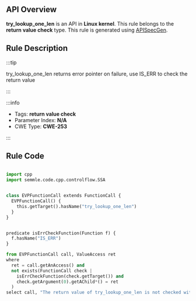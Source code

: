 ---
---


## API Overview
**try_lookup_one_len** is an API in **Linux kernel**. This rule belongs to the **return value check** type. This rule is generated using [APISpecGen](../../tools/APISpecGen).
## Rule Description

:::tip

try_lookup_one_len returns error pointer on failure, use IS_ERR to check the return value

:::

:::info

- Tags: **return value check**
- Parameter Index: **N/A**
- CWE Type: **CWE-253**

:::

## Rule Code
```python

import cpp
import semmle.code.cpp.controlflow.SSA


class EVPFunctionCall extends FunctionCall {
  EVPFunctionCall() {
    this.getTarget().hasName("try_lookup_one_len")
  }
}


predicate isErrCheckFunction(Function f) {
  f.hasName("IS_ERR") 
}

from EVPFunctionCall call, ValueAccess ret
where
  ret = call.getAnAccess() and
  not exists(FunctionCall check |
    isErrCheckFunction(check.getTarget()) and
    check.getArgument(0).getAChild*() = ret
  )
select call, "The return value of try_lookup_one_len is not checked with IS_ERR."
    
```